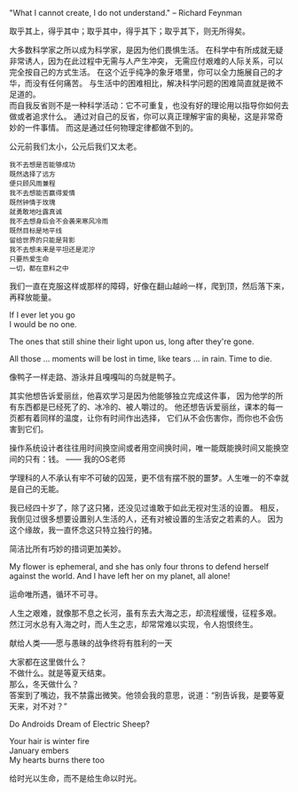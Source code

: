 
"What I cannot create, I do not understand." – Richard Feynman

取乎其上，得乎其中；取乎其中，得乎其下；取乎其下，则无所得矣。

大多数科学家之所以成为科学家，是因为他们畏惧生活。
在科学中有所成就无疑非常诱人，因为在此过程中无需与人产生冲突，
无需应付艰难的人际关系，可以完全按自己的方式生活。
在这个近乎纯净的象牙塔里，你可以全力施展自己的才华，而没有任何痛苦。
与生活中的困难相比，解决科学问题的困难简直就是微不足道的。  
而自我反省则不是一种科学活动：它不可重复，也没有好的理论用以指导你如何去做或者追求什么。
通过对自己的反省，你可以真正理解宇宙的奥秘，这是非常奇妙的一件事情。
而这是通过任何物理定律都做不到的。

公元前我们太小，公元后我们又太老。

```
我不去想是否能够成功
既然选择了远方
便只顾风雨兼程
我不去想能否赢得爱情
既然钟情于玫瑰
就勇敢地吐露真诚
我不去想身后会不会袭来寒风冷雨
既然目标是地平线
留给世界的只能是背影
我不去想未来是平坦还是泥泞
只要热爱生命
一切，都在意料之中
```

我们一直在克服这样或那样的障碍，好像在翻山越岭一样，爬到顶，然后落下来，再释放能量。

If I ever let you go  
I would be no one.

The ones that still shine their light upon us, long after they're gone.

All those ... moments will be lost in time, like tears ... in rain. Time to die.

像鸭子一样走路、游泳并且嘎嘎叫的鸟就是鸭子。

其实他想告诉爱丽丝，他喜欢学习是因为他能够独立完成这件事，
因为他学的所有东西都是已经死了的、冰冷的、被人嚼过的。
他还想告诉爱丽丝，课本的每一页都有着同样的温度，让你有时间作出选择，
它们从不会伤害你，而你也不会伤害到它们。

操作系统设计者往往用时间换空间或者用空间换时间，唯一能既能换时间又能换空间的只有：钱。 —— 我的OS老师

学理科的人不承认有牢不可破的囚笼，更不信有摆不脱的噩梦。人生唯一的不幸就是自己的无能。

我已经四十岁了，除了这只猪，还没见过谁敢于如此无视对生活的设置。
相反，我倒见过很多想要设置别人生活的人，还有对被设置的生活安之若素的人。
因为这个缘故，我一直怀念这只特立独行的猪。

简洁比所有巧妙的措词更加美妙。

My flower is ephemeral,
and she has only four throns to defend herself against the world.
And I have left her on my planet, all alone!

运命唯所遇，循环不可寻。

人生之艰难，就像那不息之长河，虽有东去大海之志，却流程缓慢，征程多艰。
然江河水总有入海之时，而人生之志，却常常难以实现，令人抱恨终生。

献给人类——愿与愚昧的战争终将有胜利的一天

大家都在这里做什么？  
不做什么。就是等夏天结束。  
那么，冬天做什么？  
答案到了嘴边，我不禁露出微笑。他领会我的意思，说道：“别告诉我，是要等夏天来，对不对？”

Do Androids Dream of Electric Sheep?

Your hair is winter fire  
January embers  
My hearts burns there too

给时光以生命，而不是给生命以时光。
